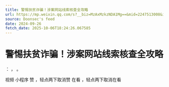 ```yaml
---
title: 警惕扶贫诈骗！涉案网站线索核查全攻略
url: https://mp.weixin.qq.com/s?__biz=MzAxMzkzNDA1Mg==&mid=2247513008&idx=1&sn=635332044a98bde2c1b3a2b17c40b37d
source: Doonsec's feed
date: 2024-09-26
fetch_date: 2025-10-06T18:24:26.067585
---
```


# 警惕扶贫诈骗！涉案网站线索核查全攻略

：
，
。

视频
小程序
赞
，轻点两下取消赞
在看
，轻点两下取消在看
